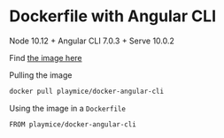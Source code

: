 # Dockerfile with Angular CLI

Node 10.12 + Angular CLI 7.0.3 + Serve 10.0.2

Find [the image here](https://hub.docker.com/r/playmice/docker-angular-cli/)

Pulling the image

```bash
docker pull playmice/docker-angular-cli
```

Using the image in a `Dockerfile`

```bash
FROM playmice/docker-angular-cli
```
